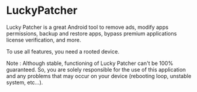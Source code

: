 # LuckyPatcher
Lucky Patcher is a great Android tool to remove ads, modify apps permissions, backup and restore apps, bypass premium applications license verification, and more. 

To use all features, you need a rooted device. 

Note : 
Although stable, functioning of Lucky Patcher can't be 100% guaranteed. 
So, you are solely responsible for the use of this application and any problems that may occur on your device (rebooting loop, unstable system, etc...). 
